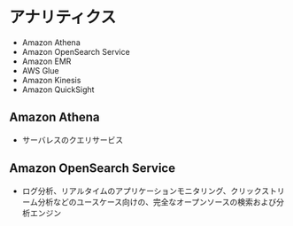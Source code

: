 # アナリティクス

* Amazon Athena
* Amazon OpenSearch Service
* Amazon EMR
* AWS Glue
* Amazon Kinesis
* Amazon QuickSight

## Amazon Athena
* サーバレスのクエリサービス

## Amazon OpenSearch Service
* ログ分析、リアルタイムのアプリケーションモニタリング、クリックストリーム分析などのユースケース向けの、完全なオープンソースの検索および分析エンジン
